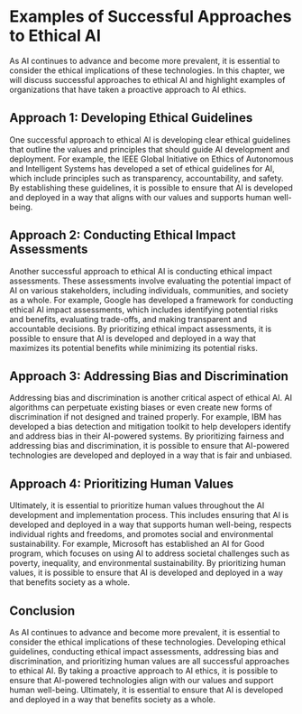 Examples of Successful Approaches to Ethical AI
===================================================================================

As AI continues to advance and become more prevalent, it is essential to consider the ethical implications of these technologies. In this chapter, we will discuss successful approaches to ethical AI and highlight examples of organizations that have taken a proactive approach to AI ethics.

Approach 1: Developing Ethical Guidelines
-----------------------------------------

One successful approach to ethical AI is developing clear ethical guidelines that outline the values and principles that should guide AI development and deployment. For example, the IEEE Global Initiative on Ethics of Autonomous and Intelligent Systems has developed a set of ethical guidelines for AI, which include principles such as transparency, accountability, and safety. By establishing these guidelines, it is possible to ensure that AI is developed and deployed in a way that aligns with our values and supports human well-being.

Approach 2: Conducting Ethical Impact Assessments
-------------------------------------------------

Another successful approach to ethical AI is conducting ethical impact assessments. These assessments involve evaluating the potential impact of AI on various stakeholders, including individuals, communities, and society as a whole. For example, Google has developed a framework for conducting ethical AI impact assessments, which includes identifying potential risks and benefits, evaluating trade-offs, and making transparent and accountable decisions. By prioritizing ethical impact assessments, it is possible to ensure that AI is developed and deployed in a way that maximizes its potential benefits while minimizing its potential risks.

Approach 3: Addressing Bias and Discrimination
----------------------------------------------

Addressing bias and discrimination is another critical aspect of ethical AI. AI algorithms can perpetuate existing biases or even create new forms of discrimination if not designed and trained properly. For example, IBM has developed a bias detection and mitigation toolkit to help developers identify and address bias in their AI-powered systems. By prioritizing fairness and addressing bias and discrimination, it is possible to ensure that AI-powered technologies are developed and deployed in a way that is fair and unbiased.

Approach 4: Prioritizing Human Values
-------------------------------------

Ultimately, it is essential to prioritize human values throughout the AI development and implementation process. This includes ensuring that AI is developed and deployed in a way that supports human well-being, respects individual rights and freedoms, and promotes social and environmental sustainability. For example, Microsoft has established an AI for Good program, which focuses on using AI to address societal challenges such as poverty, inequality, and environmental sustainability. By prioritizing human values, it is possible to ensure that AI is developed and deployed in a way that benefits society as a whole.

Conclusion
----------

As AI continues to advance and become more prevalent, it is essential to consider the ethical implications of these technologies. Developing ethical guidelines, conducting ethical impact assessments, addressing bias and discrimination, and prioritizing human values are all successful approaches to ethical AI. By taking a proactive approach to AI ethics, it is possible to ensure that AI-powered technologies align with our values and support human well-being. Ultimately, it is essential to ensure that AI is developed and deployed in a way that benefits society as a whole.
